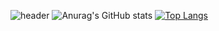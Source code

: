 ![header](https://capsule-render.vercel.app/api?type=transparent&color=black&height=100&section=header&text=HyunWoo&fontSize=50&fontAlign=15)
![Anurag's GitHub stats](https://github-readme-stats.vercel.app/api?username=vananaHope&show_icons=true&theme=dark)
[![Top Langs](https://github-readme-stats.vercel.app/api/top-langs/?username=vananaHope&layout=compact)](https://github.com/vananaHope/github-readme-stats)

